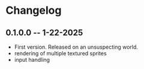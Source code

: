 # Changelog

## 0.1.0.0 -- 1-22-2025

- First version. Released on an unsuspecting world.
- rendering of multiple textured sprites
- input handling
